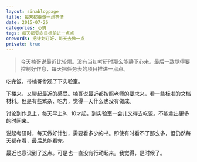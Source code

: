 ```yaml
---
layout: sinablogpage
title: 每天都要做一点事情 
date: 2015-07-26
categories: 心情 
tags: 每天都要向目标前进一点点
onewords: 把计划订好，每天去做一点
private: true
---
```

> 今天楠哥说最近比较烦。没有当初考研时那么能静下心来。最后一致觉得要控制好作息，每天把任务表的项目推进一点点。

吃完饭，带楠哥参观了下实验室。

下楼来，又聊起最近的感受。楠哥说最近都按照老师的要求来，看一些标准的文档材料。但是有些繁杂、吃力，觉得一天什么也没有做成。

讨论到作息上，每天早上9、10才起，到实验室一会儿又得去吃饭。不能拿出更多的时间来。

说起考研时，每天做好计划，需要看多少的书。即使有时看不了那么多，但仍然每天都在看，最后总能看完。

最近也意识到了这点。可是也一直没有行动起来。我觉得，是时候了。

